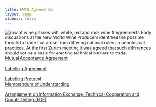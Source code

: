 ```yaml
---
title: WWTG Agreements
layout: page
sidenav: false
---
```


<img src="{{site.baseurl}}/assets/uploads/hero-wine-glasses.jpg" alt="row of wine glasses with white, red and rose wine">
# Agreements
Early discussions at the New World Wine Producers identified the possible threats to trade that arose from differing national rules on oenological practices. At the first Zurich meeting it was agreed that such differences should not be a basis for erecting technical barriers to trade. 


<div class="grid-row grid-gap">
  <div class="grid-col-6">
    <div><a class="usa-button" href="{{site.baseurl}}/mutual-acceptance/">Mutual Acceptance Agreement</a>
      <br />
       <br />
    <a class="usa-button" href="{{site.baseurl}}/labelling-agreement/">Labelling Agreement</a>
       <br />
       <br />
      <a class="usa-button" href="{{site.baseurl}}/protocol-agreement/">Labelling Protocol</a>
    </div>
  </div>
  <div class="grid-col-6">
    <div>
      <a class="usa-button" href="{{site.baseurl}}/mou/">Memorandum of Understanding</a>
       <br />
       <br />
    <a class="usa-button" href="{{site.baseurl}}/assets/uploads/2017-arrangement.pdf">Arrangement on Information Exchange, Technical Cooperation and Counterfeiting (PDF)</a></div>
  </div>
</div>
